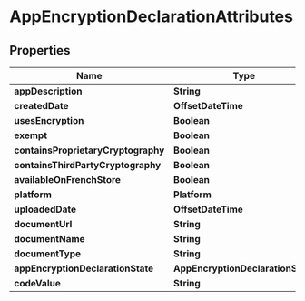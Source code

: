 

# AppEncryptionDeclarationAttributes


## Properties

| Name | Type | Description | Notes |
|------------ | ------------- | ------------- | -------------|
|**appDescription** | **String** |  |  [optional] |
|**createdDate** | **OffsetDateTime** |  |  [optional] |
|**usesEncryption** | **Boolean** |  |  [optional] |
|**exempt** | **Boolean** |  |  [optional] |
|**containsProprietaryCryptography** | **Boolean** |  |  [optional] |
|**containsThirdPartyCryptography** | **Boolean** |  |  [optional] |
|**availableOnFrenchStore** | **Boolean** |  |  [optional] |
|**platform** | **Platform** |  |  [optional] |
|**uploadedDate** | **OffsetDateTime** |  |  [optional] |
|**documentUrl** | **String** |  |  [optional] |
|**documentName** | **String** |  |  [optional] |
|**documentType** | **String** |  |  [optional] |
|**appEncryptionDeclarationState** | **AppEncryptionDeclarationState** |  |  [optional] |
|**codeValue** | **String** |  |  [optional] |



